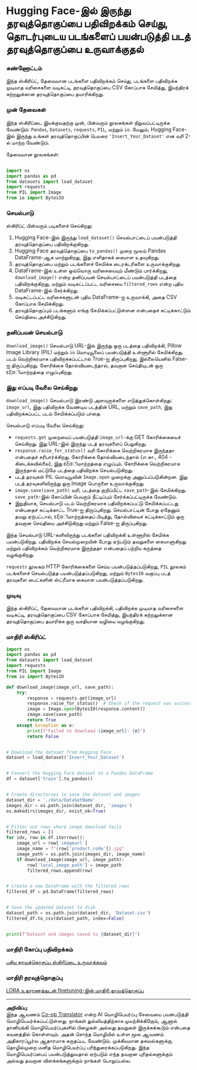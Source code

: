 <!--
CO_OP_TRANSLATOR_METADATA:
{
  "original_hash": "3cd0b727945d57998f1096763df56a84",
  "translation_date": "2025-10-11T11:44:54+00:00",
  "source_file": "md/03.FineTuning/CreatingSampleData.md",
  "language_code": "ta"
}
-->
# Hugging Face-இல் இருந்து தரவுத்தொகுப்பை பதிவிறக்கம் செய்து, தொடர்புடைய படங்களைப் பயன்படுத்தி படத் தரவுத்தொகுப்பை உருவாக்குதல்

### கண்ணோட்டம்

இந்த ஸ்கிரிப்ட், தேவையான படங்களை பதிவிறக்கம் செய்து, படங்களை பதிவிறக்க முடியாத வரிசைகளை வடிகட்டி, தரவுத்தொகுப்பை CSV கோப்பாக சேமித்து, இயந்திரக் கற்றலுக்கான தரவுத்தொகுப்பை தயாரிக்கிறது.

### முன் தேவைகள்

இந்த ஸ்கிரிப்டை இயக்குவதற்கு முன், பின்வரும் நூலகங்கள் நிறுவப்பட்டிருக்க வேண்டும்: `Pandas`, `Datasets`, `requests`, `PIL`, மற்றும் `io`. மேலும், Hugging Face-இல் இருந்து உங்கள் தரவுத்தொகுப்பின் பெயரை `'Insert_Your_Dataset'` என வரி 2-ல் மாற்ற வேண்டும்.

தேவையான நூலகங்கள்:

```python

import os
import pandas as pd
from datasets import load_dataset
import requests
from PIL import Image
from io import BytesIO
```


### செயல்பாடு

ஸ்கிரிப்ட் பின்வரும் படிகளைச் செய்கிறது:

1. Hugging Face-இல் இருந்து `load_dataset()` செயல்பாட்டைப் பயன்படுத்தி தரவுத்தொகுப்பை பதிவிறக்குகிறது.
2. Hugging Face தரவுத்தொகுப்பை `to_pandas()` முறை மூலம் Pandas DataFrame-ஆக மாற்றுகிறது, இது எளிதாகக் கையாள உதவுகிறது.
3. தரவுத்தொகுப்பை மற்றும் படங்களைச் சேமிக்க டைரக்டரிகளை உருவாக்குகிறது.
4. DataFrame-இல் உள்ள ஒவ்வொரு வரிசையையும் மீண்டும் பார்க்கிறது, `download_image()` என்ற தனிப்பயன் செயல்பாட்டைப் பயன்படுத்தி படத்தை பதிவிறக்குகிறது, மற்றும் வடிகட்டப்பட்ட வரிசையை `filtered_rows` என்ற புதிய DataFrame-இல் சேர்க்கிறது.
5. வடிகட்டப்பட்ட வரிசைகளுடன் புதிய DataFrame-ஐ உருவாக்கி, அதை CSV கோப்பாக சேமிக்கிறது.
6. தரவுத்தொகுப்பும் படங்களும் எங்கு சேமிக்கப்பட்டுள்ளன என்பதைச் சுட்டிக்காட்டும் செய்தியை அச்சிடுகிறது.

### தனிப்பயன் செயல்பாடு

`download_image()` செயல்பாடு URL-இல் இருந்து ஒரு படத்தை பதிவிறக்கி, Pillow Image Library (PIL) மற்றும் `io` மொடியூலைப் பயன்படுத்தி உள்ளூரில் சேமிக்கிறது. படம் வெற்றிகரமாக பதிவிறக்கப்பட்டால் True-ஐ திருப்புகிறது, இல்லையெனில் False-ஐ திருப்புகிறது. கோரிக்கை தோல்வியடைந்தால், தவறான செய்தியுடன் ஒரு εξαிமாற்றத்தை எழுப்புகிறது.

### இது எப்படி வேலை செய்கிறது

`download_image()` செயல்பாடு இரண்டு அளவுருக்களை எடுத்துக்கொள்கிறது: `image_url`, இது பதிவிறக்க வேண்டிய படத்தின் URL, மற்றும் `save_path`, இது பதிவிறக்கப்பட்ட படம் சேமிக்கப்படும் பாதை.

செயல்பாடு எப்படி வேலை செய்கிறது:

- `requests.get` முறையைப் பயன்படுத்தி `image_url`-க்கு GET கோரிக்கையைச் செய்கிறது. இது URL-இல் இருந்து படத் தரவுகளைப் பெறுகிறது.
- `response.raise_for_status()` வரி கோரிக்கை வெற்றிகரமாக இருந்ததா என்பதைச் சரிபார்க்கிறது. கோரிக்கை தோல்வியடைந்தால் (எ.கா., 404 - கிடைக்கவில்லை), இது εξαிமாற்றத்தை எழுப்பும். கோரிக்கை வெற்றிகரமாக இருந்தால் மட்டுமே படத்தை பதிவிறக்க செயல்படுகிறது.
- படத் தரவுகள் PIL மொடியூலின் `Image.open` முறைக்கு அனுப்பப்படுகின்றன. இது படத் தரவுகளிலிருந்து ஒரு Image பொருளை உருவாக்குகிறது.
- `image.save(save_path)` வரி, படத்தை குறிப்பிட்ட `save_path`-இல் சேமிக்கிறது. `save_path`-இல் கோப்பின் பெயரும் நீட்டிப்பும் சேர்க்கப்பட்டிருக்க வேண்டும்.
- இறுதியாக, செயல்பாடு படம் வெற்றிகரமாக பதிவிறக்கப்பட்டு சேமிக்கப்பட்டது என்பதைச் சுட்டிக்காட்ட True-ஐ திருப்புகிறது. செயல்பாட்டின் போது ஏதேனும் தவறு ஏற்பட்டால், εξαிமாற்றத்தைப் பிடித்து, தோல்வியைச் சுட்டிக்காட்டும் ஒரு தவறான செய்தியை அச்சிடுகிறது மற்றும் False-ஐ திருப்புகிறது.

இந்த செயல்பாடு URL-களிலிருந்து படங்களை பதிவிறக்கி உள்ளூரில் சேமிக்க பயன்படுகிறது. பதிவிறக்க செயல்முறையின் போது ஏற்படும் தவறுகளை கையாளுகிறது மற்றும் பதிவிறக்கம் வெற்றிகரமாக இருந்ததா என்பதைப் பற்றிய கருத்தை வழங்குகிறது.

`requests` நூலகம் HTTP கோரிக்கைகளை செய்ய பயன்படுத்தப்படுகிறது, `PIL` நூலகம் படங்களைச் செயல்படுத்த பயன்படுத்தப்படுகிறது, மற்றும் `BytesIO` வகுப்பு படத் தரவுகளை பைட்களின் ஸ்ட்ரீமாக கையாள பயன்படுத்தப்படுகிறது.

### முடிவு

இந்த ஸ்கிரிப்ட், தேவையான படங்களை பதிவிறக்கி, பதிவிறக்க முடியாத வரிசைகளை வடிகட்டி, தரவுத்தொகுப்பை CSV கோப்பாக சேமித்து, இயந்திரக் கற்றலுக்கான தரவுத்தொகுப்பை தயாரிக்க ஒரு வசதியான வழியை வழங்குகிறது.

### மாதிரி ஸ்கிரிப்ட்

```python
import os
import pandas as pd
from datasets import load_dataset
import requests
from PIL import Image
from io import BytesIO

def download_image(image_url, save_path):
    try:
        response = requests.get(image_url)
        response.raise_for_status()  # Check if the request was successful
        image = Image.open(BytesIO(response.content))
        image.save(save_path)
        return True
    except Exception as e:
        print(f"Failed to download {image_url}: {e}")
        return False


# Download the dataset from Hugging Face
dataset = load_dataset('Insert_Your_Dataset')


# Convert the Hugging Face dataset to a Pandas DataFrame
df = dataset['train'].to_pandas()


# Create directories to save the dataset and images
dataset_dir = './data/DataSetName'
images_dir = os.path.join(dataset_dir, 'images')
os.makedirs(images_dir, exist_ok=True)


# Filter out rows where image download fails
filtered_rows = []
for idx, row in df.iterrows():
    image_url = row['imageurl']
    image_name = f"{row['product_code']}.jpg"
    image_path = os.path.join(images_dir, image_name)
    if download_image(image_url, image_path):
        row['local_image_path'] = image_path
        filtered_rows.append(row)


# Create a new DataFrame with the filtered rows
filtered_df = pd.DataFrame(filtered_rows)


# Save the updated dataset to disk
dataset_path = os.path.join(dataset_dir, 'Dataset.csv')
filtered_df.to_csv(dataset_path, index=False)


print(f"Dataset and images saved to {dataset_dir}")
```


### மாதிரி கோப்பு பதிவிறக்கம்
[புதிய தரவுத்தொகுப்பு ஸ்கிரிப்டை உருவாக்கவும்](../../../../code/04.Finetuning/generate_dataset.py)

### மாதிரி தரவுத்தொகுப்பு
[LORA உதாரணத்துடன் finetuning-இன் மாதிரி தரவுத்தொகுப்பு](../../../../code/04.Finetuning/olive-ort-example/dataset/dataset-classification.json)

---

**அறிவிப்பு**:  
இந்த ஆவணம் [Co-op Translator](https://github.com/Azure/co-op-translator) என்ற AI மொழிபெயர்ப்பு சேவையை பயன்படுத்தி மொழிபெயர்க்கப்பட்டுள்ளது. நாங்கள் துல்லியத்திற்காக முயற்சிக்கிறோம், ஆனால் தானியங்கி மொழிபெயர்ப்புகளில் பிழைகள் அல்லது தவறுகள் இருக்கக்கூடும் என்பதை கவனத்தில் கொள்ளவும். அதன் சொந்த மொழியில் உள்ள மூல ஆவணம் அதிகாரப்பூர்வ ஆதாரமாக கருதப்பட வேண்டும். முக்கியமான தகவல்களுக்கு, தொழில்முறை மனித மொழிபெயர்ப்பு பரிந்துரைக்கப்படுகிறது. இந்த மொழிபெயர்ப்பைப் பயன்படுத்துவதால் ஏற்படும் எந்த தவறான புரிதல்களுக்கும் அல்லது தவறான விளக்கங்களுக்கும் நாங்கள் பொறுப்பல்ல.